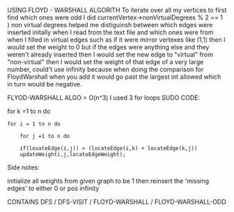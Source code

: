 USING FLOYD - WARSHALL ALGORITH To iterate over all my vertices to first find which ones were odd
I did  currentVertex->nonVirtualDegrees % 2 == 1 ) non virtual degrees helped me distiguinsh between which edges
were inserted initally when I read from the text file and which ones were from when I filled in virtual 
edges such as if it were mirror vertexes like (1,1) then I would set the weight to 0
but if the edges were anything else and they weren't already inserted then I would set the new edge to "virtual" from 
"non-virtual" then I would set the weight of that edge of a very large number, could't use infinity because when doing the comparison for FloydWarshall when you 
add it would go past the largest int allowed which in turn would be negative.

FLYOD-WARSHALL ALGO = O(n^3)
I used 3 for loops
SUDO CODE:
        
for  k =1 to n do

    for i = 1 to n do

        for j =1 to n do

        if(lovateEdge(i,j)) > (locateEdge(i,k) + locateEdge(k,j))
        updateWeighti,j,locateEdgeWeight);



Side notes:

initialize all weights from given graph to be 1 
then reinsert the 'missing edges' to either 0 or pos infinity 


CONTAINS DFS / DFS-VISIT / FLOYD-WARSHALL / FLOYD-WARSHALL-ODD 

